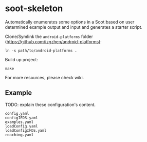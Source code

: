 # soot-skeleton
Automatically enumerates some options in a Soot based on user determined example output and input and generates a starter script.

Clone/Symlink the `android-platforms` folder (https://github.com/izgzhen/android-platforms):

```
ln -s path/to/android-platforms .
```
Build up project:
```
make
```
For more resources, please check wiki.

## Example

TODO: explain these configuration's content.

```
config.yaml
configIFDS.yaml
examples.yaml
loadConfig.yaml
loadConfigIFDS.yaml
reaching.yaml
```